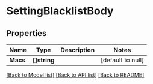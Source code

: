 # SettingBlacklistBody

## Properties
Name | Type | Description | Notes
------------ | ------------- | ------------- | -------------
**Macs** | **[]string** |  | [default to null]

[[Back to Model list]](../README.md#documentation-for-models) [[Back to API list]](../README.md#documentation-for-api-endpoints) [[Back to README]](../README.md)

